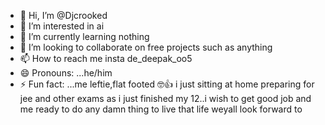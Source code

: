- 👋 Hi, I’m @Djcrooked
- 👀 I’m interested in ai
- 🌱 I’m currently learning nothing
- 💞️ I’m looking to collaborate on free projects such as anything
- 📫 How to reach me insta de_deepak_oo5
- 😄 Pronouns: ...he/him
- ⚡ Fun fact: ...me leftie,flat footed 🤓👍
i just sitting at home preparing for jee and other exams as i just finished my 12..i wish to get good job
and me ready to do any damn thing to live that life weyall look forward to
<!---
Djcrooked/Djcrooked is a ✨ special ✨ repository because its `README.md` (this file) appears on your GitHub profile.
You can click the Preview link to take a look at your changes.
--->
